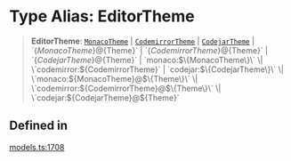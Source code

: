 # Type Alias: EditorTheme

> **EditorTheme**: [`MonacoTheme`](MonacoTheme.md) \| [`CodemirrorTheme`](CodemirrorTheme.md) \| [`CodejarTheme`](CodejarTheme.md) \| \`$\{MonacoTheme\}@$\{Theme\}\` \| \`$\{CodemirrorTheme\}@$\{Theme\}\` \| \`$\{CodejarTheme\}@$\{Theme\}\` \| \`monaco:$\{MonacoTheme\}\` \| \`codemirror:$\{CodemirrorTheme\}\` \| \`codejar:$\{CodejarTheme\}\` \| \`monaco:$\{MonacoTheme\}@$\{Theme\}\` \| \`codemirror:$\{CodemirrorTheme\}@$\{Theme\}\` \| \`codejar:$\{CodejarTheme\}@$\{Theme\}\`

## Defined in

[models.ts:1708](https://github.com/live-codes/livecodes/blob/74dabade5b38ddc0aa3c7fcab9dac740d9af1548/src/sdk/models.ts#L1708)